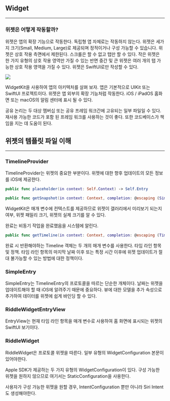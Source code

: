 ## Widget

---

### 위젯은 어떻게 작동할까?

위젯은 앱의 확장 기능으로 작동한다. 독립형 앱 자체로는 작동하지 않는다. 위젯은 세가지 크기(Small, Medium, Large)로 제공되며 정적이거나 구성 가능할 수 있습니다. 위젯은 상호 작용 측면에서 제한된다. 스크롤은 할 수 없고 탭만 할 수 있다. 작은 위젯은 한 가지 유형의 상호 작용 영역만 가질 수 있는 반면 중간 및 큰 위젯은 여러 개의 탭 가능한 상호 작용 영역을 가질 수 있다. 위젯은 SwiftUI로만 작성할 수 있다. 

<img src = "https://ichi.pro/assets/images/max/724/1*CvSzY2ADTzv7he7pDBXx1Q.png">

WidgetKit을 사용하여 앱의 아키텍처를 살펴 보자. 앱은 기본적으로 UIKit 또는 SwiftUI 프로젝트이다. 위젯은 앱 외부의 확장 기능처럼 작동한다. iOS / iPadOS 홈화면 또는 macOS의 알림 센터에 표시 될 수 있다.

공유 논리는 두 대상 멤버십 또는 공유 프레임 워크간에 고유되는 일부 파일일 수 있다. 재사용 가능한 코드가 포함 된 프레임 워크를 사용하는 것이 좋다. 또한 코드베이스가 책임을 지는 데 도움이 된다.

## 위젯의 템플릿 파일 이해

---

### TimelineProvider

TimelineProvider는 위젯의 중요한 부분이다. 위젯에 대한 향후 업데이트의 모든 정보를 iOS에 제공한다.

```swift
public func placeholder(in context: Self.Context) -> Self.Entry
```

```swift
public func getSnapshot(in context: Context, completion: @escaping (SimpleEntry) -> ())
```

WidgetKit은 매개 변수에 컨텍스트를 제공하므로 위젯이 갤러리에서 미리보기 되는지 여부, 위젯 패밀리 크기, 위젯의 실제 크기를 알 수 있다.

완료는 비동기 작업을 완료했음을 시스템에 알린다.

```swift
public func getTimeline(in context: Context, completion: @escaping (Timeline<Entry>) -> ())
```

완료 시 반환해야하는 Timeline 객체는 두 개의 매개 변수를 사용한다. 타임 라인 항목 및 정책. 타임 라인 항목의 마지막 날짜 이후 또는 특정 시간 이후에 위젯 업데이트가 절대 불가능할 수 있는 방법에 대한 정책이다.


### SimpleEntry

SimpleEntry는 TimelineEntry의 프로토콜을 따르는 단순한 개체이다. 날짜는 위젯을 업데이트해야 할 때 iOS에 알려주기 때문에 중요하다. 뷰에 대한 모델을 추가 속성으로 추가하여 데이터를 위젯에 쉽게 바인딩 할 수 있다.


### RiddleWidgetEntryView

EntryView는 현재 타임 라인 항목을 매개 변수로 사용하여 홈 화면에 표시되는 위젯의 SwiftUI 보기이다.


### RiddleWidget

RiddleWidget은 프로토콜 위젯을 따른다. 일부 유형의 WidgetConfiguration 본문이 있어야한다.

Apple SDK가 제공하는 두 가지 유형의 WidgetConfiguration이 있다. 구성 가능한 위젯을 원하지 않으므로 여기서는 StaticConfiguration을 사용한다.

사용자가 구성 가능한 위젯을 원할 경우, IntentConfiguration 뿐만 아니라 Siri Intent도 생성해야한다.